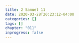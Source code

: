 ```yaml
---
title: 2 Samuel 11
date: 2020-03-28T20:23:12-04:00
categories: []
tags: []
chapter: "011"
inprogress: false
---
```



